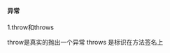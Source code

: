 ####                                                                 异常

1.throw和throws 

throw是真实的抛出一个异常 throws 是标识在方法签名上





